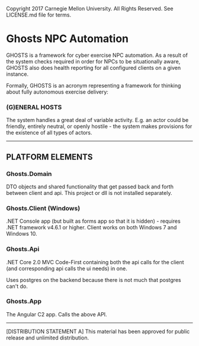 Copyright 2017 Carnegie Mellon University. All Rights Reserved. See LICENSE.md file for terms.

# Ghosts NPC Automation

GHOSTS is a framework for cyber exercise NPC automation. As a result of the system checks required in order for NPCs to be situationally aware, GHOSTS also does health reporting for all configured clients on a given instance.

Formally, GHOSTS is an acronym representing a framework for thinking about fully autonomous exercise delivery:

### (G)ENERAL HOSTS
The system handles a great deal of variable activity. E.g. an actor could be friendly, entirely neutral, or openly hostile - the system makes provisions for the existence of all types of actors.

------------------

## PLATFORM ELEMENTS

### Ghosts.Domain
DTO objects and shared functionality that get passed back and forth between client and api. This project or dll is not installed separately.

### Ghosts.Client (Windows)
.NET Console app (but built as forms app so that it is hidden) - requires .NET framework v4.6.1 or higher. Client works on both Windows 7 and Windows 10.

### Ghosts.Api

.NET Core 2.0 MVC Code-First containing both the api calls for the client (and corresponding api calls the ui needs) in one. 

Uses postgres on the backend because there is not much that postgres can't do.

### Ghosts.App
The Angular C2 app. Calls the above API.

------------------

[DISTRIBUTION STATEMENT A] This material has been approved for public release and unlimited distribution.